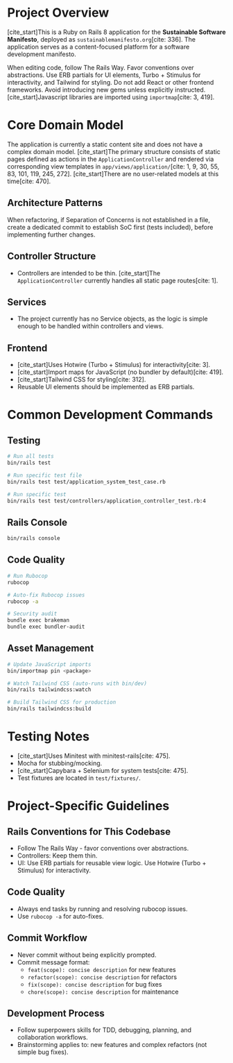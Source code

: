 # Project Overview

[cite\_start]This is a Ruby on Rails 8 application for the **Sustainable Software Manifesto**, deployed as `sustainablemanifesto.org`[cite: 336]. The application serves as a content-focused platform for a software development manifesto.

When editing code, follow The Rails Way. Favor conventions over abstractions. Use ERB partials for UI elements, Turbo + Stimulus for interactivity, and Tailwind for styling. Do not add React or other frontend frameworks. Avoid introducing new gems unless explicitly instructed. [cite\_start]Javascript libraries are imported using `importmap`[cite: 3, 419].

# Core Domain Model

The application is currently a static content site and does not have a complex domain model. [cite\_start]The primary structure consists of static pages defined as actions in the `ApplicationController` and rendered via corresponding view templates in `app/views/application/`[cite: 1, 9, 30, 55, 83, 101, 119, 245, 272]. [cite\_start]There are no user-related models at this time[cite: 470].

## Architecture Patterns

When refactoring, if Separation of Concerns is not established in a file, create a dedicated commit to establish SoC first (tests included), before implementing further changes.

## Controller Structure

  - Controllers are intended to be thin. [cite\_start]The `ApplicationController` currently handles all static page routes[cite: 1].

## Services

  - The project currently has no Service objects, as the logic is simple enough to be handled within controllers and views.

## Frontend

  - [cite\_start]Uses Hotwire (Turbo + Stimulus) for interactivity[cite: 3].
  - [cite\_start]Import maps for JavaScript (no bundler by default)[cite: 419].
  - [cite\_start]Tailwind CSS for styling[cite: 312].
  - Reusable UI elements should be implemented as ERB partials.

# Common Development Commands

## Testing

```bash
# Run all tests
bin/rails test

# Run specific test file
bin/rails test test/application_system_test_case.rb

# Run specific test
bin/rails test test/controllers/application_controller_test.rb:4
```

## Rails Console

```bash
bin/rails console
```

## Code Quality

```bash
# Run Rubocop
rubocop

# Auto-fix Rubocop issues
rubocop -a

# Security audit
bundle exec brakeman
bundle exec bundler-audit
```

## Asset Management

```bash
# Update JavaScript imports
bin/importmap pin <package>

# Watch Tailwind CSS (auto-runs with bin/dev)
bin/rails tailwindcss:watch

# Build Tailwind CSS for production
bin/rails tailwindcss:build
```

# Testing Notes

  - [cite\_start]Uses Minitest with minitest-rails[cite: 475].
  - Mocha for stubbing/mocking.
  - [cite\_start]Capybara + Selenium for system tests[cite: 475].
  - Test fixtures are located in `test/fixtures/`.

# Project-Specific Guidelines

## Rails Conventions for This Codebase

  - Follow The Rails Way - favor conventions over abstractions.
  - Controllers: Keep them thin.
  - UI: Use ERB partials for reusable view logic. Use Hotwire (Turbo + Stimulus) for interactivity.

## Code Quality

  - Always end tasks by running and resolving rubocop issues.
  - Use `rubocop -a` for auto-fixes.

## Commit Workflow

  - Never commit without being explicitly prompted.
  - Commit message format:
      - `feat(scope): concise description` for new features
      - `refactor(scope): concise description` for refactors
      - `fix(scope): concise description` for bug fixes
      - `chore(scope): concise description` for maintenance

## Development Process

  - Follow superpowers skills for TDD, debugging, planning, and collaboration workflows.
  - Brainstorming applies to: new features and complex refactors (not simple bug fixes).